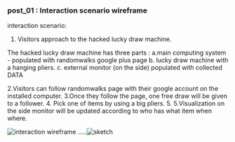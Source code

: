 ### post_01 : Interaction scenario wireframe

interaction scenario:
1. Visitors approach to the hacked lucky draw machine.

  The hacked lucky draw machine has three parts :
    a.main computing system - populated with randomwalks google plus page
    b. lucky draw machine with a hanging pliers.
    c. external monitor (on the side) populated with collected DATA 

2.Visitors can follow randomwalks page with their google account on the installed computer.
3.Once they follow the page, one free draw will be given to a follower.
4. Pick one of items by using a big pliers.
5. 5.Visualization on the side monitor will be updated according to who has what item when where.

![interaction wireframe](https://raw.github.com/randomwalks/devart-template/master/project_images/drawmachine_wireFrame.jpg "interaction wireFrame")
.....![sketch](https://raw.github.com/randomwalks/devart-template/master/project_images/drawMachine_revised.jpg "sketch")
